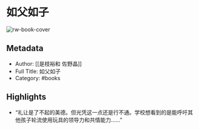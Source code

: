 # 如父如子

![rw-book-cover](https://cdn.weread.qq.com/weread/cover/13/YueWen_22523964/s_YueWen_22523964.jpg)

## Metadata
- Author: [[是枝裕和 佐野晶]]
- Full Title: 如父如子
- Category: #books

## Highlights
- “礼让是了不起的美德。但光凭这一点还是行不通。学校想看到的是能呼吁其他孩子轮流使用玩具的领导力和共情能力……”
